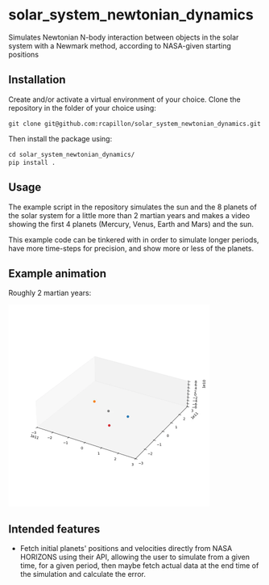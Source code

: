 # solar_system_newtonian_dynamics
Simulates Newtonian N-body interaction between objects in the solar system with a Newmark method, according to NASA-given starting positions

## Installation

Create and/or activate a virtual environment of your choice. Clone the repository in the folder of your choice using:
```
git clone git@github.com:rcapillon/solar_system_newtonian_dynamics.git
```
Then install the package using:
```
cd solar_system_newtonian_dynamics/
pip install .
```

## Usage
The example script in the repository simulates the sun and the 8 planets of the solar system for a little more than
2 martian years and makes a video showing the first 4 planets (Mercury, Venus, Earth and Mars) and the sun.

This example code can be tinkered with in order to simulate longer periods, have more time-steps for precision, 
and show more or less of the planets.

## Example animation
Roughly 2 martian years:

<img src="https://github.com/rcapillon/solar_system_newtonian_dynamics/blob/main/readme_files/2_mars_years.gif" width="400">

## Intended features
- Fetch initial planets' positions and velocities directly from NASA HORIZONS using their API, allowing the user to
simulate from a given time, for a given period, then maybe fetch actual data at the end time of the simulation and 
calculate the error.